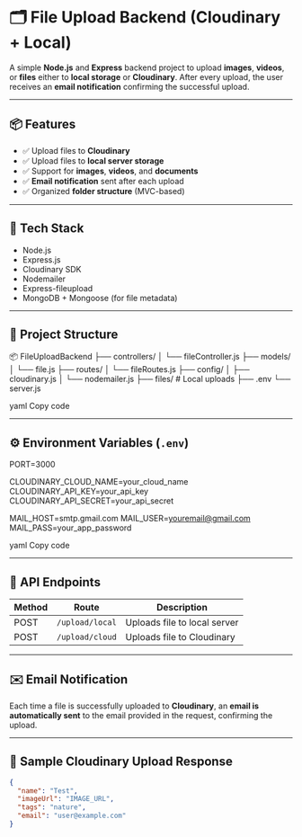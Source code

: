 # 🗂️ File Upload Backend (Cloudinary + Local)

A simple **Node.js** and **Express** backend project to upload **images**, **videos**, or **files** either to **local storage** or **Cloudinary**. After every upload, the user receives an **email notification** confirming the successful upload.

---

## 📦 Features

- ✅ Upload files to **Cloudinary**
- ✅ Upload files to **local server storage**
- ✅ Support for **images**, **videos**, and **documents**
- ✅ **Email notification** sent after each upload
- ✅ Organized **folder structure** (MVC-based)

---

## 🚀 Tech Stack

- Node.js  
- Express.js  
- Cloudinary SDK  
- Nodemailer  
- Express-fileupload  
- MongoDB + Mongoose (for file metadata)

---

## 📁 Project Structure

📦 FileUploadBackend
├── controllers/
│ └── fileController.js
├── models/
│ └── file.js
├── routes/
│ └── fileRoutes.js
├── config/
│ ├── cloudinary.js
│ └── nodemailer.js
├── files/ # Local uploads
├── .env
└── server.js

yaml
Copy code

---

## ⚙️ Environment Variables (`.env`)

PORT=3000

CLOUDINARY_CLOUD_NAME=your_cloud_name
CLOUDINARY_API_KEY=your_api_key
CLOUDINARY_API_SECRET=your_api_secret

MAIL_HOST=smtp.gmail.com
MAIL_USER=youremail@gmail.com
MAIL_PASS=your_app_password

yaml
Copy code

---

## 📮 API Endpoints

| Method | Route           | Description                  |
|--------|------------------|------------------------------|
| POST   | `/upload/local`  | Uploads file to local server |
| POST   | `/upload/cloud`  | Uploads file to Cloudinary   |

---

## ✉️ Email Notification

Each time a file is successfully uploaded to **Cloudinary**, an **email is automatically sent** to the email provided in the request, confirming the upload.

---

## 📸 Sample Cloudinary Upload Response

```json
{
  "name": "Test",
  "imageUrl": "IMAGE_URL",
  "tags": "nature",
  "email": "user@example.com"
}